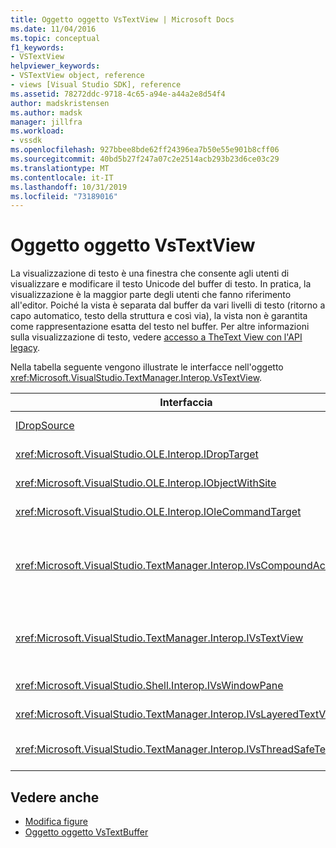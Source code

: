 ```yaml
---
title: Oggetto oggetto VsTextView | Microsoft Docs
ms.date: 11/04/2016
ms.topic: conceptual
f1_keywords:
- VSTextView
helpviewer_keywords:
- VSTextView object, reference
- views [Visual Studio SDK], reference
ms.assetid: 78272ddc-9718-4c65-a94e-a44a2e8d54f4
author: madskristensen
ms.author: madsk
manager: jillfra
ms.workload:
- vssdk
ms.openlocfilehash: 927bbee8bde62ff24396ea7b50e55e901b8cff06
ms.sourcegitcommit: 40bd5b27f247a07c2e2514acb293b23d6ce03c29
ms.translationtype: MT
ms.contentlocale: it-IT
ms.lasthandoff: 10/31/2019
ms.locfileid: "73189016"
---
```

# <a name="vstextview-object"></a>Oggetto oggetto VsTextView

La visualizzazione di testo è una finestra che consente agli utenti di visualizzare e modificare il testo Unicode del buffer di testo. In pratica, la visualizzazione è la maggior parte degli utenti che fanno riferimento all'editor. Poiché la vista è separata dal buffer da vari livelli di testo (ritorno a capo automatico, testo della struttura e così via), la vista non è garantita come rappresentazione esatta del testo nel buffer. Per altre informazioni sulla visualizzazione di testo, vedere [accesso a TheText View con l'API legacy](/visualstudio/extensibility/accessing-thetext-view-by-using-the-legacy-api?view=vs-2015).

Nella tabella seguente vengono illustrate le interfacce nell'oggetto <xref:Microsoft.VisualStudio.TextManager.Interop.VsTextView>.

|Interfaccia|Descrizione|
|---------------|-----------------|
|[IDropSource](/windows/desktop/api/oleidl/nn-oleidl-idropsource)|Interfaccia OLE standard.|
|<xref:Microsoft.VisualStudio.OLE.Interop.IDropTarget>|Interfaccia OLE standard.|
|<xref:Microsoft.VisualStudio.OLE.Interop.IObjectWithSite>|Interfaccia OLE standard.|
|<xref:Microsoft.VisualStudio.OLE.Interop.IOleCommandTarget>|Interfaccia OLE standard.|
|<xref:Microsoft.VisualStudio.TextManager.Interop.IVsCompoundAction>|Consente la creazione di azioni composte, ovvero azioni raggruppate in una singola unità di annullamento/ripristino.|
|<xref:Microsoft.VisualStudio.TextManager.Interop.IVsTextView>|Fornisce i metodi di base per la gestione e l'accesso alla vista. `IVsTextView` non è thread-safe.|
|<xref:Microsoft.VisualStudio.Shell.Interop.IVsWindowPane>|Crea e gestisce un riquadro della finestra.|
|<xref:Microsoft.VisualStudio.TextManager.Interop.IVsLayeredTextView>|Interagisce con i livelli di testo.|
|<xref:Microsoft.VisualStudio.TextManager.Interop.IVsThreadSafeTextView>|Esegue operazioni sulla vista da un thread diverso.|

## <a name="see-also"></a>Vedere anche

- [Modifica figure](https://www.microsoft.com/download/details.aspx?id=55984)
- [Oggetto oggetto VsTextBuffer](../extensibility/vstextbuffer-object.md)